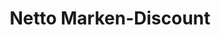 ---
title: "Netto Marken-Discount"
url: /walsrode/netto-marken-discount-neue-strasse/
shop: Supermarkt
---
